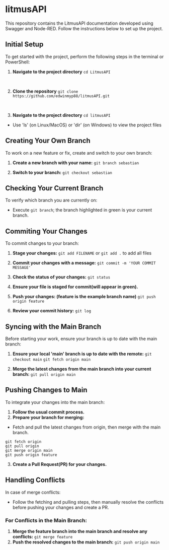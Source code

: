 # litmusAPI
This repository contains the LitmusAPI documentation developed using Swagger and Node-RED. Follow the instructions below to set up the project.

## Initial Setup 
To get started with the project, perform the following steps in the terminal or PowerShell:

1. **Navigate to the project directory**
```cd LitmusAPI```
<br>

2. **Clone the repository**
```git clone https://github.com/edwinmyp88/litmusAPI.git```
<br>

3. **Navigate to the project directory**
```cd litmusAPI``` 
* Use 'ls' (on Linux/MacOS) or 'dir' (on Windows) to view the project files

## Creating Your Own Branch 
To  work on a new feature or fix, create and switch to your own branch:

1. **Create a new branch with your name:**
    ```git branch sebastian```

2. **Switch to your branch:**
    ```git checkout sebastian```

## Checking Your Current Branch
To verify which branch you are currently on:
* Execute ```git branch```; the branch highlighted in green is your current branch.

## Commiting Your Changes
To commit changes to your branch:

1. **Stage your changes:**
```git add FILENAME``` or ```git add .``` to add all files

2. **Commit your changes with a message:**
```git commit -m 'YOUR COMMIT MESSAGE'```

3. **Check the status of your changes:**
```git status```

4. **Ensure your file is staged for commit(will appear in green).**

5. **Push your changes: (feature is the example branch name)**
```git push origin feature```

6. **Review your commit history:**
```git log```

## Syncing with the Main Branch
Before starting your work, ensure your branch is up to date with the main branch:

1. **Ensure your local 'main' branch is up to date with the remote:**
```git checkout main```
```git fetch origin main```

2. **Merge the latest changes from the main branch into your current branch:**
```git pull origin main```

## Pushing Changes to Main
To integrate your changes into the main branch:

1. **Follow the usual commit process.**
2. **Prepare your branch for merging:**
* Fetch and pull the latest changes from origin, then merge with the main branch.
```
git fetch origin
git pull origin
git merge origin main
git push origin feature
```
3. **Create a Pull Request(PR) for your changes.**

## Handling Conflicts
In case of merge conflicts:
* Follow the fetching and pulling steps, then manually resolve the conflicts before pushing your changes and create a PR.

### For Conflicts in the Main Branch:
1. **Merge the feature branch into the main branch and resolve any conflicts:**
```git merge feature```
2. **Push the resolved changes to the main branch:**
```git push origin main```


